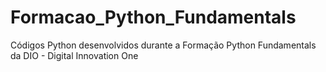 # Formacao_Python_Fundamentals
Códigos Python desenvolvidos durante a Formação Python Fundamentals da DIO - Digital Innovation One
